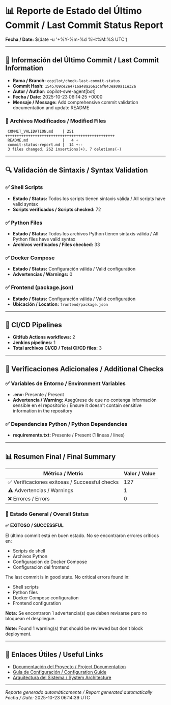 # 📊 Reporte de Estado del Último Commit / Last Commit Status Report

**Fecha / Date:** $(date -u '+%Y-%m-%d %H:%M:%S UTC')

---

## 📝 Información del Último Commit / Last Commit Information


- **Rama / Branch:** `copilot/check-last-commit-status`
- **Commit Hash:** `1545709ce2e4716a48a2661caf843ea09a11e32a`
- **Autor / Author:** copilot-swe-agent[bot]
- **Fecha / Date:** 2025-10-23 06:14:25 +0000
- **Mensaje / Message:** Add comprehensive commit validation documentation and update README

### 📂 Archivos Modificados / Modified Files

```
 COMMIT_VALIDATION.md    | 251 ++++++++++++++++++++++++++++++++++++++++++++++++
 README.md               |   4 +
 commit-status-report.md |  14 +--
 3 files changed, 262 insertions(+), 7 deletions(-)
```

---

## 🔍 Validación de Sintaxis / Syntax Validation

### ✅ Shell Scripts

- **Estado / Status:** Todos los scripts tienen sintaxis válida / All scripts have valid syntax
- **Scripts verificados / Scripts checked:** 72

### ✅ Python Files

- **Estado / Status:** Todos los archivos Python tienen sintaxis válida / All Python files have valid syntax
- **Archivos verificados / Files checked:** 33

### ✅ Docker Compose

- **Estado / Status:** Configuración válida / Valid configuration
- **Advertencias / Warnings:** 0

### ✅ Frontend (package.json)

- **Estado / Status:** Configuración válida / Valid configuration
- **Ubicación / Location:** `frontend/package.json`


---

## 🔄 CI/CD Pipelines

- **GitHub Actions workflows:** 2
- **Jenkins pipelines:** 1
- **Total archivos CI/CD / Total CI/CD files:** 3


---

## 🔧 Verificaciones Adicionales / Additional Checks

### ✅ Variables de Entorno / Environment Variables

- **.env:** Presente / Present
- **Advertencia / Warning:** Asegúrese de que no contenga información sensible en el repositorio / Ensure it doesn't contain sensitive information in the repository

### ✅ Dependencias Python / Python Dependencies

- **requirements.txt:** Presente / Present (1 líneas / lines)


---

## 📊 Resumen Final / Final Summary

| Métrica / Metric | Valor / Value |
|------------------|---------------|
| ✅ Verificaciones exitosas / Successful checks | 127 |
| ⚠️ Advertencias / Warnings | 1 |
| ❌ Errores / Errors | 0 |

### 🎯 Estado General / Overall Status

**✅ EXITOSO / SUCCESSFUL**

El último commit está en buen estado. No se encontraron errores críticos en:
- Scripts de shell
- Archivos Python
- Configuración de Docker Compose
- Configuración del frontend

The last commit is in good state. No critical errors found in:
- Shell scripts
- Python files
- Docker Compose configuration
- Frontend configuration


**Nota:** Se encontraron 1 advertencia(s) que deben revisarse pero no bloquean el despliegue.

**Note:** Found 1 warning(s) that should be reviewed but don't block deployment.


---

## 🔗 Enlaces Útiles / Useful Links

- [Documentación del Proyecto / Project Documentation](./README.md)
- [Guía de Configuración / Configuration Guide](./QUICK_REFERENCE.md)
- [Arquitectura del Sistema / System Architecture](./ARCHITECTURE.md)

---

*Reporte generado automáticamente / Report generated automatically*  
*Fecha / Date:* 2025-10-23 06:14:39 UTC

